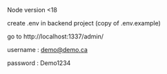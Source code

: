 Node version <18

create .env in backend project (copy of .env.example) 

go to http://localhost:1337/admin/

username : demo@demo.ca

password : Demo1234

